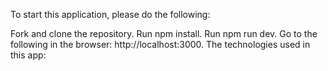 To start this application, please do the following:

Fork and clone the repository.
Run npm install.
Run npm run dev.
Go to the following in the browser: http://localhost:3000.
The technologies used in this app:
